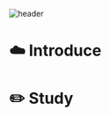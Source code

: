 
![header](https://capsule-render.vercel.app/api?type=waving&color=auto&height=200&section=header&fontSize=90)

# ☁️ Introduce


# ✏️ Study


<!--
**ssongmina/ssongmina** is a ✨ _special_ ✨ repository because its `README.md` (this file) appears on your GitHub profile.

Here are some ideas to get you started:

- 🔭 I’m currently working on ...
- 🌱 I’m currently learning ...
- 👯 I’m looking to collaborate on ...
- 🤔 I’m looking for help with ...
- 💬 Ask me about ...
- 📫 How to reach me: ...
- 😄 Pronouns: ...
- ⚡ Fun fact: ...
-->
